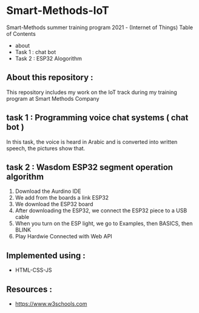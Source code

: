 # Smart-Methods-IoT
Smart-Methods summer training program 2021 - (Internet of Things)
Table of Contents
- about
- Task 1 : chat bot 
- Task 2 : ESP32 Alogorithm 
## About this repository  :
This repository includes my work on the IoT track during my training program at Smart Methods Company
## task 1 : Programming voice chat systems ( chat bot ) 
In this task, the voice is heard in Arabic and is converted into written speech, the pictures show that.
## task 2 : Wasdom ESP32 segment operation algorithm 
1. Download the Aurdino IDE
2. We add from the boards a link ESP32
3. We download the ESP32 board
4. After downloading the ESP32, we connect the ESP32 piece to a USB cable
5. When you turn on the ESP light, we go to Examples, then BASICS, then BLINK
6. Play Hardwie Connected with Web API
## Implemented using :
- HTML-CSS-JS
## Resources :
- https://www.w3schools.com


